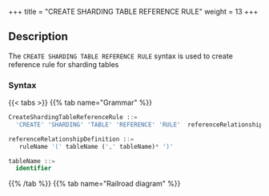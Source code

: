 +++
title = "CREATE SHARDING TABLE REFERENCE RULE"
weight = 13
+++

## Description

The `CREATE SHARDING TABLE REFERENCE RULE` syntax is used to create reference rule for sharding tables

### Syntax

{{< tabs >}}
{{% tab name="Grammar" %}}
```sql
CreateShardingTableReferenceRule ::=
  'CREATE' 'SHARDING' 'TABLE' 'REFERENCE' 'RULE'  referenceRelationshipDefinition  (',' referenceRelationshipDefinition )*

referenceRelationshipDefinition ::=
   ruleName '(' tableName (',' tableName)* ')'

tableName ::=
  identifier
```
{{% /tab %}}
{{% tab name="Railroad diagram" %}}
<iframe frameborder="0" name="diagram" id="diagram" width="100%" height="100%"></iframe>
{{% /tab %}}
{{< /tabs >}}

### Supplement

- Sharding table reference rule can only be created for sharding tables;
- A sharding table can only be associated with one sharding table reference rule;
- The referenced sharding tables should be sharded in the same storage units and have the same number of sharding nodes. For
  example `ds_${0..1}.t_order_${0..1}` and `ds_${0..1}.t_order_item_${0..1}`;
- The referenced sharding tables should use consistent sharding algorithms. For example `t_order_{order_id % 2}` and `t_order_item_{order_item_id % 2}`;

### Example

#### 1.Create a sharding table reference rule

```sql
-- Before creating a sharding table reference rule, you need to create sharding table rules t_order, t_order_item
CREATE SHARDING TABLE REFERENCE RULE ref_0 (t_order,t_order_item);
```

#### 2.Create multiple sharding table reference rules

```sql
-- Before creating sharding table reference rules, you need to create sharding table rules t_order, t_order_item, t_product, t_product_item
CREATE SHARDING TABLE REFERENCE RULE ref_0 (t_order,t_order_item), ref_1 (t_product,t_product_item);
```

### Reserved word

`CREATE`, `SHARDING`, `TABLE`, `REFERENCE`, `RULE`

### Related links

- [Reserved word](/en/reference/distsql/syntax/reserved-word/)
- [CREATE SHARDING TABLE RULE](/en/reference/distsql/syntax/rdl/rule-definition/create-sharding-table-rule/)
